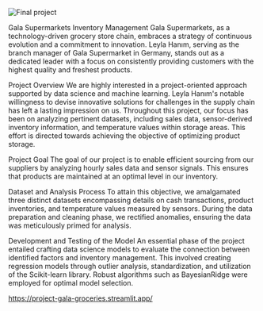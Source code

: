 ![Final project](https://github.com/Cemiloksuz/Project_Gala_Groceries/blob/main/WhatsApp%20Bild%202024-01-11%20um%2012.14.47_dd58d66a.jpg?raw=true)


Gala Supermarkets Inventory Management Gala Supermarkets, as a technology-driven grocery store chain, embraces a strategy of continuous evolution and a commitment to innovation. Leyla Hanım, serving as the branch manager of Gala Supermarket in Germany, stands out as a dedicated leader with a focus on consistently providing customers with the highest quality and freshest products.

Project Overview We are highly interested in a project-oriented approach supported by data science and machine learning. Leyla Hanım's notable willingness to devise innovative solutions for challenges in the supply chain has left a lasting impression on us. Throughout this project, our focus has been on analyzing pertinent datasets, including sales data, sensor-derived inventory information, and temperature values within storage areas. This effort is directed towards achieving the objective of optimizing product storage.

Project Goal The goal of our project is to enable efficient sourcing from our suppliers by analyzing hourly sales data and sensor signals. This ensures that products are maintained at an optimal level in our inventory.

Dataset and Analysis Process To attain this objective, we amalgamated three distinct datasets encompassing details on cash transactions, product inventories, and temperature values measured by sensors. During the data preparation and cleaning phase, we rectified anomalies, ensuring the data was meticulously primed for analysis.

Development and Testing of the Model An essential phase of the project entailed crafting data science models to evaluate the connection between identified factors and inventory management. This involved creating regression models through outlier analysis, standardization, and utilization of the Scikit-learn library. Robust algorithms such as BayesianRidge were employed for optimal model selection.

https://project-gala-groceries.streamlit.app/


